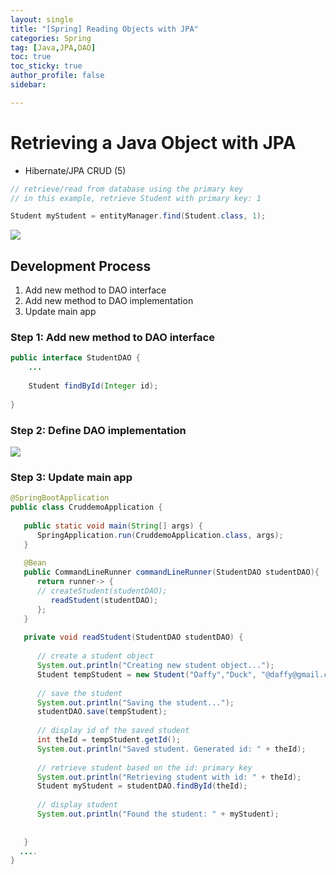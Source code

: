 ```yaml
---
layout: single
title: "[Spring] Reading Objects with JPA"
categories: Spring
tag: [Java,JPA,DAO]
toc: true
toc_sticky: true
author_profile: false
sidebar:

---
```

# Retrieving a Java Object with JPA
- Hibernate/JPA CRUD (5)

  
```java
// retrieve/read from database using the primary key
// in this example, retrieve Student with primary key: 1

Student myStudent = entityManager.find(Student.class, 1);
```

![](https://i.imgur.com/qo6qRUZ.png)

## Development Process
1. Add new method to DAO interface
2. Add new method to DAO implementation
3. Update main app

### Step 1: Add new method to DAO interface
```java
public interface StudentDAO {  
	...
	
    Student findById(Integer id);  
    
}
```

### Step 2: Define DAO implementation
![](https://i.imgur.com/w85OG9T.png)

### Step 3: Update main app
```java
@SpringBootApplication  
public class CruddemoApplication {  
  
   public static void main(String[] args) {  
      SpringApplication.run(CruddemoApplication.class, args);  
   }  
  
   @Bean  
   public CommandLineRunner commandLineRunner(StudentDAO studentDAO){  
      return runner-> {  
      // createStudent(studentDAO);  
         readStudent(studentDAO);  
      };  
   }  
  
   private void readStudent(StudentDAO studentDAO) {  
  
      // create a student object  
      System.out.println("Creating new student object...");  
      Student tempStudent = new Student("Daffy","Duck", "@daffy@gmail.com");  
  
      // save the student  
      System.out.println("Saving the student...");  
      studentDAO.save(tempStudent);  
  
      // display id of the saved student  
      int theId = tempStudent.getId();  
      System.out.println("Saved student. Generated id: " + theId);  
  
      // retrieve student based on the id: primary key  
      System.out.println("Retrieving student with id: " + theId);  
      Student myStudent = studentDAO.findById(theId);  
  
      // display student  
      System.out.println("Found the student: " + myStudent);  
  
  
   }  
  ....
}
```